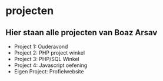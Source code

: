 # projecten

<h2>Hier staan alle projecten van Boaz Arsav</h2>

<ul>
    <li>Project 1: Ouderavond</li>
    <li>Project 2: PHP project winkel</li>
    <li>Project 3: PHP/SQL Winkel</li>
    <li>Project 4: Javascript oefening</li>
    <li>Eigen Project: Profielwebsite</li>
</ul>